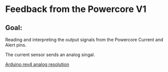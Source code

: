 # Feedback from the Powercore V1

## Goal: 
Reading and interpreting the output signals from the Powercore Current and Alert pins.


The current sensor sends an analog singal. 



[Arduino rev4 analog resolution](https://docs.arduino.cc/tutorials/uno-r4-minima/adc-resolution/)


